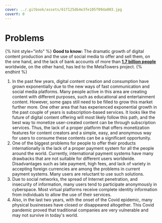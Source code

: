 ```yaml
---
cover: ../.gitbook/assets/61f125db4e3fe105f09da003.jpg
coverY: 0
---
```


# Problems

{% hint style="info" %}
**Good to know:** The dramatic growth of digital content production and the use of social media to offer and sell them, on the one hand, and the lack of bank accounts of more than [**1.7 billion people**](https://finance.yahoo.com/news/world-bank-1-7-billion-152239354.html?guccounter=1\&guce\_referrer=aHR0cHM6Ly93d3cuZ29vZ2xlLmNvbS8\&guce\_referrer\_sig=AQAAACRSuVgt8erPYX9Bs6ledfRveks4rI5PWiqSEzX-7Sqalf5y26uBbPCrnBC2YF3RWg-3Ijs7rongvyyD2uwiHxuQAAkOoombbh\_U1\_2gmdY3fxM6qvFRcLns4WOvUmqU59Cjoosa8Gwv5TQ2ZdfHjyTp1akz4eCtC6WxoS-PLIxq) worldwide, on the other hand, has led to the MetaTowers project.
{% endhint %}

1. In the past few years, digital content creation and consumption have grown exponentially due to the new ways of fast communication and social media platforms. Many people active in this area are creating content with different purposes, such as educational and entertainment content. However, some gaps still need to be filled to grow this market further more. One other area that has experienced exponential growth in the past couple of years is subscription-based services. It looks like the future of digital content offering will most likely follow this path, and the best way to monetize user-created content can be through subscription services. Thus, the lack of a proper platform that offers monetization features for content creators and a simple, easy, and anonymous way for users to consume these contents can be a significant opportunity.
2. One of the biggest problems for people to offer their products internationally is the lack of a proper payment system for all the people around the world. Currently, international payment systems have many drawbacks that are not suitable for different users worldwide. Disadvantages such as late payment, high fees, and lack of variety in accepting foreign currencies are among the problems in current payment systems. Many users are reluctant to use such solutions.
3. Due to social networks, the spread of Internet penetration, and insecurity of information, many users tend to participate anonymously in cyberspace. Most virtual platforms receive complete identity information from individuals to allow the use of their services.&#x20;
4. Also, in the last two years, with the onset of the Covid epidemic, many physical businesses have closed or disappeared altogether. This Covid pandemic proved that traditional companies are very vulnerable and may not survive in today's world.

